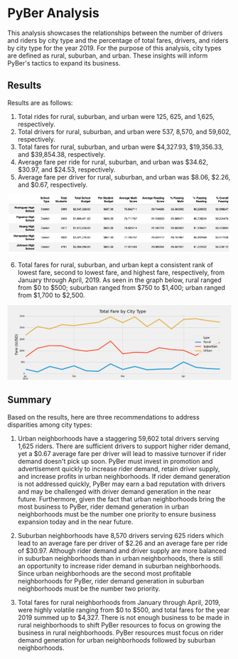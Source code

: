 # PyBer Analysis
This analysis showcases the relationships between the number of drivers and riders by city type and the percentage of total fares, drivers, and riders by city type for the year 2019. For the purpose of this analysis, city types are defined as rural, suburban, and urban. These insights will inform PyBer's tactics to expand its business. 

## Results
Results are as follows: 

1. Total rides for rural, suburban, and urban were 125, 625, and 1,625, respectively. 
2. Total drivers for rural, suburban, and urban were 537, 8,570, and 59,602, respectively.
3. Total fares for rural, suburban, and urban were $4,327.93, $19,356.33, and $39,854.38, respectively.
4. Average fare per ride for rural, suburban, and urban was $34.62, $30.97, and $24.53, respectively. 
5. Average fare per driver for rural, suburban, and urban was $8.06, $2.26, and $0.67, respectively. 

![](Analysis/PyBer_summary.png)

6. Total fares for rural, suburban, and urban kept a consistent rank of lowest fare, second to lowest fare, and highest fare, respectively, from January through April, 2019. As seen in the graph below, rural ranged from $0 to $500; suburban ranged from $750 to $1,400; urban ranged from $1,700 to $2,500.  

![](Analysis/PyBer_fare_summary.png)


## Summary 
Based on the results, here are three recommendations to address disparities among city types: 

1. Urban neighborhoods have a staggering 59,602 total drivers serving 1,625 riders. There are sufficient drivers to support higher rider demand, yet a $0.67 average fare per driver will lead to massive turnover if rider demand doesn't pick up soon. PyBer must invest in promotion and advertisement quickly to increase rider demand, retain driver supply, and increase profits in urban neighborhoods. If rider demand generation is not addressed quickly, PyBer may earn a bad reputation with drivers and may be challenged with driver demand generation in the near future. Furthermore, given the fact that urban neighborhoods bring the most business to PyBer, rider demand generation in urban neighborhoods must be the number one priority to ensure business expansion today and in the near future. 

2. Suburban neighborhoods have 8,570 drivers serving 625 riders which lead to an average fare per driver of $2.26 and an average fare per ride of $30.97. Although rider demand and driver supply are more balanced in suburban neighborhoods than in urban neighborhoods, there is still an opportunity to increase rider demand in suburban neighborhoods. Since urban neighborhoods are the second most profitable neighborhoods for PyBer, rider demand generation in suburban neighborhoods must be the number two priority.  

3. Total fares for rural neighborhoods from January through April, 2019, were highly volatile ranging from $0 to $500, and total fares for the year 2019 summed up to $4,327. There is not enough business to be made in rural neighborhoods to shift PyBer resources to focus on growing the business in rural neighborhoods. PyBer resources must focus on rider demand generation for urban neighborhoods followed by suburban neighborhoods. 
